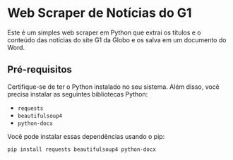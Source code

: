 # Web Scraper de Notícias do G1

Este é um simples web scraper em Python que extrai os títulos e o conteúdo das notícias do site G1 da Globo e os salva em um documento do Word.

## Pré-requisitos

Certifique-se de ter o Python instalado no seu sistema. Além disso, você precisa instalar as seguintes bibliotecas Python:

- `requests`
- `beautifulsoup4`
- `python-docx`

Você pode instalar essas dependências usando o pip:

```bash
pip install requests beautifulsoup4 python-docx

